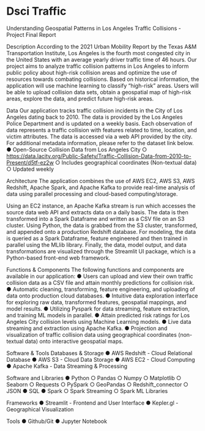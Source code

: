 # Dsci Traffic
Understanding Geospatial Patterns in Los Angeles Traffic Collisions - Project Final Report
	
Description
According to the 2021 Urban Mobility Report by the Texas A&M Transportation Institute, Los Angeles is the fourth most congested city in the United States with an average yearly driver traffic time of 46 hours. Our project aims to analyze traffic collision patterns in Los Angeles to inform public policy about high-risk collision areas and optimize the use of resources towards combating collisions. Based on historical information, the application will use machine learning to classify “high-risk” areas. Users will be able to upload collision data sets, obtain a geospatial map of high-risk areas, explore the data, and predict future high-risk areas.

Data
Our application tracks traffic collision incidents in the City of Los Angeles dating back to 2010. The data is provided by the Los Angeles Police Department and is updated on a weekly basis. Each observation of data represents a traffic collision with features related to time, location, and victim attributes. The data is accessed via a web API provided by the city. For additional metadata information, please refer to the dataset link below.
●	Open-Source Collision Data from Los Angeles City
○	https://data.lacity.org/Public-Safety/Traffic-Collision-Data-from-2010-to-Present/d5tf-ez2w
○	Includes geographical coordinates (Non-textual data)
○	Updated weekly

Architecture
The application combines the use of AWS EC2, AWS S3, AWS Redshift, Apache Spark, and Apache Kafka to provide real-time analysis of data using parallel processing and cloud-based computing/storage.

Using an EC2 instance, an Apache Kafka stream is run which accesses the source data web API and extracts data on a daily basis. The data is then transformed into a Spark Dataframe and written as a CSV file on an S3 cluster. Using Python, the data is grabbed from the S3 cluster, transformed, and appended onto a production Redshift database. For modeling, the data is queried as a Spark Dataframe, feature engineered and then trained in parallel using the MLlib library. Finally, the data, model output, and data transformations are visualized through the Streamlit UI package, which is a Python-based front-end web framework.
 

Functions & Components
The following functions and components are available in our application:
●	Users can upload and view their own traffic collision data as a CSV file and attain monthly predictions for collision risk.
●	Automatic cleaning, transforming, feature engineering, and uploading of data onto production cloud databases.
●	Intuitive data exploration interface for exploring raw data, transformed features, geospatial mappings, and model results.
●	Utilizing Pyspark for data streaming, feature extraction, and training ML models in parallel.
●	Attain predicted risk ratings for Los Angeles City collision levels using Machine Learning models.
●	Live data streaming and extraction using Apache Kafka.
●	Projection and visualization of traffic collision data using geographical coordinates (non-textual data) onto interactive geospatial maps.

Software & Tools
Databases & Storage
●	AWS Redshift - Cloud Relational Database
●	AWS S3 - Cloud Data Storage
●	AWS EC2 - Cloud Computing
●	Apache Kafka - Data Streaming & Processing

Software and Libraries
●	Python
○	Pandas
○	Numpy
○	Matplotlib
○	Seaborn
○	Requests
○	PySpark
○	GeoPandas
○	Redshift_connector
○	JSON
●	SQL
●	Spark
○	Spark Streaming
○	Spark ML Libraries

Frameworks
●	Streamlit - Frontend and User Interface
●	Kepler.gl - Geographical Visualization

Tools
●	Github/Git
●	Jupyter Notebook

